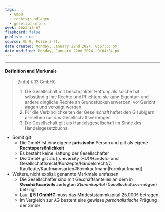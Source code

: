 ```yaml
---
tags:
  - GmbH
  - rechtsgrundlagen
  - gesellschaften
week: 2023-12-07
flashcard: false
publish: true
source: VL 9, Folie 3 ff.
date created: Monday, January 22nd 2024, 8:57:36 pm
date modified: Monday, January 22nd 2024, 9:04:34 pm
---
```

***
#### Definition und Merkmale

> [!info] § 13 GmbHG 
> 1. Die Gesellschaft mit beschränkter Haftung als solche hat selbständig ihre Rechte und Pflichten; sie kann Eigentum und andere dingliche Rechte an Grundstücken erwerben, vor Gericht klagen und verklagt werden.
> 2. Für die Verbindlichkeiten der Gesellschaft haftet den Gläubigern derselben nur das Gesellschaftsvermögen.
> 3. Die Gesellschaft gilt als Handelsgesellschaft im Sinne des Handelsgesetzbuchs.

- Somit gilt
	- Die GmbH ist eine eigene **juristische** Person und gilt als eigene **Rechtspersönlichkeit**
	- Es besteht keine Haftung der Gesellschafter
	- Die GmbH gilt als [[university (HU)/Handels- und Gesellschaftsrecht/Konzepte/Handelsrecht/2. Kaufleute/Kaufmannsarten#Formkaufmann|Formkaufmann]]
- Weitere, nicht explizit genannte Merkmale umfassen
	- Die Gesellschafter sind mit Geschäftsanteilen an dem in **Geschäftsanteile** zerlegten *Stammkapital* (Gesellschaftsvermögen) beteiligt
	- Laut **§ 5 I GmbHG** muss das Mindeststammkapital 25.000€ betragen
	- Im Vergleich zur AG besteht eine gewisse *personalistische* Prägung der GmbH
